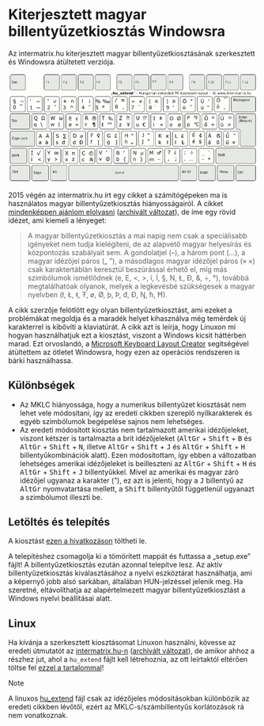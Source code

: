 # Kiterjesztett magyar billentyűzetkiosztás Windowsra
Az intermatrix.hu kiterjesztett magyar billentyűzetkiosztásának szerkesztett és Windowsra átültetett verziója.

![A kiterjesztett magyar billentyűzetkiosztás](https://github.com/smileyhead/hu_extend-win/blob/main/billentyuk.png?raw_true)

2015 végén az intermatrix.hu írt egy cikket a számítógépeken ma is használatos magyar billentyűzetkiosztás hiányosságairól. A cikket [mindenképpen ajánlom elolvasni](https://intermatrix.hu/hu-keyboard) ([archivált változat](https://web.archive.org/web/20220119112820/https://intermatrix.hu/hu-keyboard)), de íme egy rövid idézet, ami kiemeli a lényeget:
> A magyar billentyűzetkiosztás a mai napig nem csak a speciálisabb igényeket nem tudja kielégíteni, de az alapvető magyar helyesírás és központozás szabályait sem. A gondolatjel (–), a három pont (…), a magyar idézőjel páros („ ”), a másodlagos magyar idézőjel páros (» «) csak karaktertáblán keresztül beszúrással érhető el, míg más szimbólumok ismétlődnek (e, E, <, >, í, Í, §, N, Ł, Đ, &, ÷, °), továbbá megtalálhatóak olyanok, melyek a legkevésbé szükségesek a magyar nyelvben (ł, Ł, ŧ, Ŧ, ø, Ø, þ, Þ, đ, Đ, Ŋ, ħ, Ħ).

A cikk szerzője felötlött egy olyan billentyűzetkiosztást, ami ezeket a problémákat megoldja és a maradék helyet kihasználva még temérdek új karakterrel is kibővíti a klaviatúrát. A cikk azt is leírja, hogy Linuxon mi hogyan használhatjuk ezt a kiosztást, viszont a Windows kicsit háttérben marad. Ezt orvoslandó, a [Microsoft Keyboard Layout Creator](https://www.microsoft.com/en-us/download/details.aspx?id=102134) segítségével átültettem az ötletet Windowsra, hogy ezen az operációs rendszeren is bárki használhassa.

## Különbségek
- Az MKLC hiányossága, hogy a numerikus billentyűzet kiosztását nem lehet vele módosítani, így az eredeti cikkben szereplő nyílkarakterek és egyéb szimbólumok begépelése sajnos nem lehetséges.
- Az eredeti módosított kiosztás nem tartalmazott amerikai idézőjeleket, viszont kétszer is tartalmazta a brit idézőjeleket (<kbd>AltGr</kbd> + <kbd>Shift</kbd> + <kbd>B</kbd> és <kbd>AltGr</kbd> + <kbd>Shift</kbd> + <kbd>N</kbd>, illetve <kbd>AltGr</kbd> + <kbd>Shift</kbd> + <kbd>J</kbd> és <kbd>AltGr</kbd> + <kbd>Shift</kbd> + <kbd>H</kbd> billentyűkombinációk alatt). Ezen módosítottam, így ebben a változatban lehetséges amerikai idézőjeleket is beilleszteni az <kbd>AltGr</kbd> + <kbd>Shift</kbd> + <kbd>H</kbd> és <kbd>AltGr</kbd> + <kbd>Shift</kbd> + <kbd>J</kbd> billentyűkkel. Mivel az amerikai és magyar záró idézőjel ugyanaz a karakter (”), ez azt is jelenti, hogy a <kbd>J</kbd> billentyű az <kbd>AltGr</kbd> nyomvatartása mellett, a <kbd>Shift</kbd> billentyűtől függetlenül ugyanazt a szimbólumot illeszti be.

## Letöltés és telepítés
A kiosztást [ezen a hivatkozáson](https://github.com/smileyhead/hu_extend-win/releases/latest/download/hu_ext.zip) töltheti le.

A telepítéshez csomagolja ki a tömörített mappát és futtassa a „setup.exe” fájlt! A billentyűzetkiosztás ezután azonnal telepítve lesz. Az aktív billentyűzetkiosztás kiválasztásához a nyelvi eszköztárat használhatja, ami a képernyő jobb alsó sarkában, általában HUN-jelzéssel jelenik meg. Ha szeretné, eltávolíthatja az alapértelmezett magyar billentyűzetkiosztást a Windows nyelvi beállításai alatt.

## Linux
Ha kívánja a szerkesztett kiosztásomat Linuxon használni, kövesse az eredeti útmutatót az [intermatrix.hu-n](https://intermatrix.hu/hu-keyboard) ([archivált változat](https://web.archive.org/web/20220119112820/https://intermatrix.hu/hu-keyboard)), de amikor ahhoz a részhez jut, ahol a `hu_extend` fájlt kell létrehoznia, az ott leírtaktól eltérően töltse fel [ezzel a tartalommal](/hu_extend)!
> [!NOTE]
> A linuxos [hu_extend](/hu_extend) fájl csak az idézőjeles módosításokban különbözik az eredeti cikkben lévőtől, ezért az MKLC-s/számbillentyűs korlátozások rá nem vonatkoznak.
